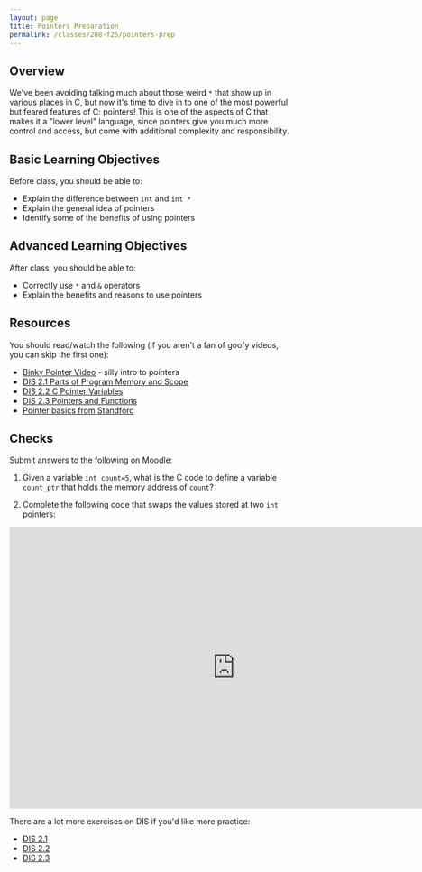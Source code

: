 ```yaml
---
layout: page
title: Pointers Preparation
permalink: /classes/208-f25/pointers-prep
---
```


## Overview
We've been avoiding talking much about those weird `*` that show up in various places in C, but now it's time to dive in to one of the most powerful but feared features of C: pointers! This is one of the aspects of C that makes it a "lower level" language, since pointers give you much more control and access, but come with additional complexity and responsibility.

## Basic Learning Objectives
Before class, you should be able to:
* Explain the difference between `int` and `int *`
* Explain the general idea of pointers
* Identify some of the benefits of using pointers

## Advanced Learning Objectives
After class, you should be able to:
* Correctly use `*` and `&` operators
* Explain the benefits and reasons to use pointers

## Resources
You should read/watch the following (if you aren't a fan of goofy videos, you can skip the first one):
* [Binky Pointer Video](https://www.youtube.com/watch?v=5VnDaHBi8dM) - silly intro to pointers
* [DIS 2.1 Parts of Program Memory and Scope](https://diveintosystems.org/book/C2-C_depth/scope_memory.html)
* [DIS 2.2 C Pointer Variables](https://diveintosystems.org/book/C2-C_depth/pointers.html)
* [DIS 2.3 Pointers and Functions](https://diveintosystems.org/book/C2-C_depth/pointers_functions.html)
* [Pointer basics from Standford](http://cslibrary.stanford.edu/106/)



## Checks
Submit answers to the following on Moodle:
1. Given a variable `int count=5`, what is the C code to define a variable `count_ptr` that holds the memory address of `count`?

2. Complete the following code that swaps the values stored at two `int` pointers: 

<iframe width="800" height="500" frameborder="0" src="https://pythontutor.com/iframe-embed.html#code=//void%20swap%28%20%3F%3F%20a,%20%3F%3F%20b%29%20%7B%0A%0A//%7D%0A%0Aint%20main%28%29%20%7B%0A%20%20int%20first%20%3D%201%3B%0A%20%20int%20second%20%3D%202%3B%0A%20%20%0A%20%20//swap%28%3F%3F,%20%3F%3F%29%3B%0A%20%20//first%20should%20now%20hold%202%20and%20second%20should%20hold%201%0A%0A%20%20return%200%3B%0A%7D&codeDivHeight=400&codeDivWidth=350&cumulative=false&curInstr=0&heapPrimitives=true&origin=opt-frontend.js&py=c_gcc9.3.0&rawInputLstJSON=%5B%5D&textReferences=false"> </iframe>

There are a lot more exercises on DIS if you'd like more practice:
* [DIS 2.1](http://runestone.cs.swarthmore.edu/DIS_Exercises/section-2_1.html)
* [DIS 2.2](http://runestone.cs.swarthmore.edu/DIS_Exercises/section-2_2.html)
* [DIS 2.3](https://diveintosystems.org/exercises/section-2_3.html)